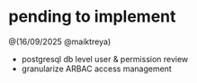 # pending to implement

@(16/09/2025 @maiktreya)

- postgresql db level user & permission review
- granularize ARBAC access management
